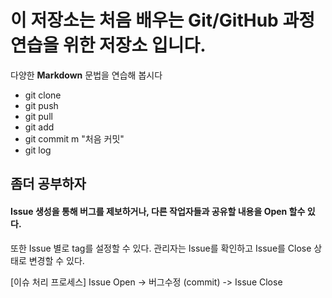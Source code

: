 # 이 저장소는 처음 배우는 Git/GitHub 과정 연습을 위한 저장소 입니다.
다양한 **Markdown** 문법을 연습해 봅시다
- git clone
- git push
- git pull
- git add
- git commit m "처음 커밋"
- git log

## 좀더 공부하자

#### Issue 생성을 통해 버그를 제보하거나, 다른 작업자들과 공유할 내용을 Open 할수 있다.
또한 Issue 별로 tag를 설정할 수 있다.
관리자는 Issue를 확인하고 Issue를 Close 상태로 변경할 수 있다.

[이슈 처리 프로세스]
Issue Open -> 버그수정 (commit) -> Issue Close




